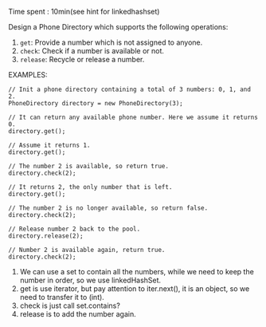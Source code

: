 Time spent : 10min(see hint for linkedhashset)

Design a Phone Directory which supports the following operations:

1. `get`: Provide a number which is not assigned to anyone.
2. `check`: Check if a number is available or not.
3. `release`: Recycle or release a number.

EXAMPLES:

```
// Init a phone directory containing a total of 3 numbers: 0, 1, and 2.
PhoneDirectory directory = new PhoneDirectory(3);

// It can return any available phone number. Here we assume it returns 0.
directory.get();

// Assume it returns 1.
directory.get();

// The number 2 is available, so return true.
directory.check(2);

// It returns 2, the only number that is left.
directory.get();

// The number 2 is no longer available, so return false.
directory.check(2);

// Release number 2 back to the pool.
directory.release(2);

// Number 2 is available again, return true.
directory.check(2);
```



1. We can use a set to contain all the numbers, while we need to keep the number in order, so we use linkedHashSet.
2. get is use iterator, but pay attention to iter.next(), it is an object, so we need to transfer it to (int).
3. check is just call set.contains?
4. release is to add the number again.

